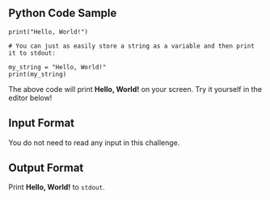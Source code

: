 <h2>Python Code Sample</h2>

<pre><code>print("Hello, World!")

# You can just as easily store a string as a variable and then print it to stdout:

my_string = "Hello, World!"
print(my_string)</code></pre>

<p>The above code will print <strong>Hello, World!</strong> on your screen. Try it yourself in the editor below!</p>

<h2>Input Format</h2>

<p>You do not need to read any input in this challenge.</p>

<h2>Output Format</h2>

<p>Print <strong>Hello, World!</strong> to <code>stdout</code>.</p>